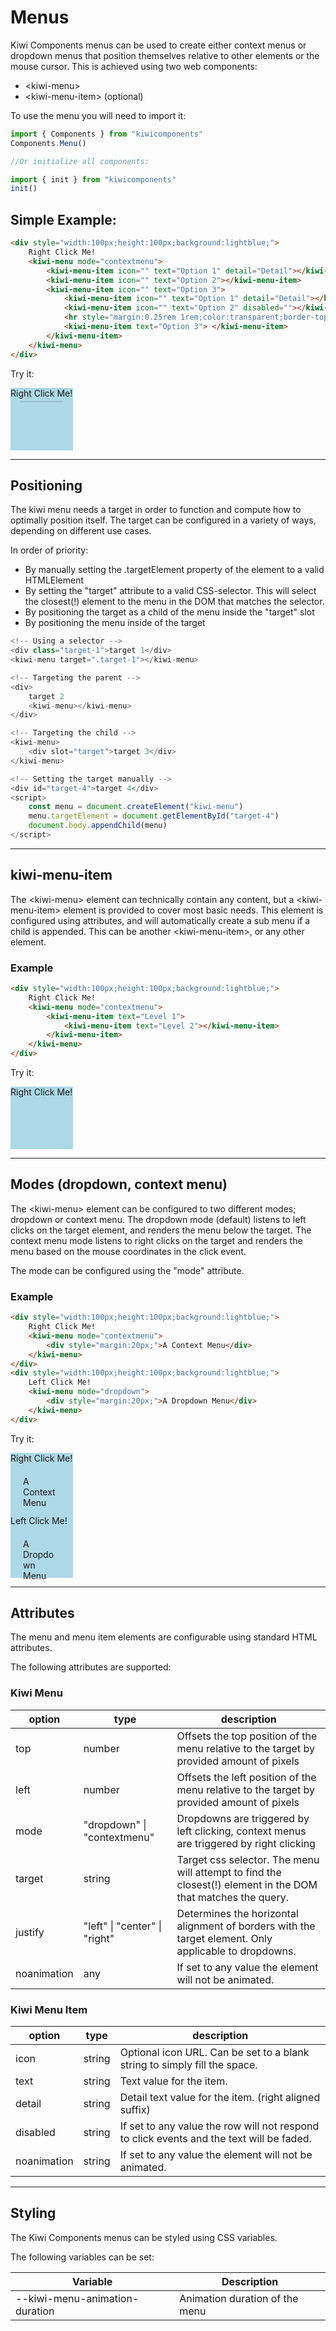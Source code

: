 # Menus

Kiwi Components menus can be used to create either context menus or dropdown menus that position themselves relative to other elements or the mouse cursor. This is achieved using two web components:

-   \<kiwi-menu>
-   \<kiwi-menu-item> (optional)

To use the menu you will need to import it:
```javascript
import { Components } from "kiwicomponents"
Components.Menu()

//Or initialize all components:

import { init } from "kiwicomponents"
init()
```

## Simple Example:

```html
<div style="width:100px;height:100px;background:lightblue;">
	Right Click Me!
	<kiwi-menu mode="contextmenu">
		<kiwi-menu-item icon="" text="Option 1" detail="Detail"></kiwi-menu-item>
		<kiwi-menu-item icon="" text="Option 2"></kiwi-menu-item>
		<kiwi-menu-item icon="" text="Option 3">
			<kiwi-menu-item icon="" text="Option 1" detail="Detail"></kiwi-menu-item>
			<kiwi-menu-item icon="" text="Option 2" disabled=""></kiwi-menu-item>
			<hr style="margin:0.25rem 1rem;color:transparent;border-top:1px solid black;opacity:0.1;" />
			<kiwi-menu-item text="Option 3"> </kiwi-menu-item>
		</kiwi-menu-item>
	</kiwi-menu>
</div>
```

Try it:

<div style="width:100px;height:100px;background:lightblue;-moz-osx-font-smoothing:unset;-webkit-text-size-adjust:unset;">
	Right Click Me!
	<kiwi-menu mode="contextmenu">
		<kiwi-menu-item icon="" text="Option 1" detail="Detail"></kiwi-menu-item>
		<kiwi-menu-item icon="" text="Option 2"></kiwi-menu-item>
		<kiwi-menu-item icon="" text="Option 3">
			<kiwi-menu-item icon="" text="Option 1" detail="Detail"></kiwi-menu-item>
			<kiwi-menu-item icon="" text="Option 2" disabled=""></kiwi-menu-item>
			<hr style="margin:0.25rem 1rem;color:transparent;border-top:1px solid black;opacity:0.1;">
			<kiwi-menu-item text="Option 3"> </kiwi-menu-item>
		</kiwi-menu-item>
	</kiwi-menu>
</div>

---

## Positioning

The kiwi menu needs a target in order to function and compute how to optimally position itself. The target can be configured in a variety of ways, depending on different use cases.

In order of priority:

-   By manually setting the .targetElement property of the element to a valid HTMLElement
-   By setting the "target" attribute to a valid CSS-selector. This will select the closest(!) element to the menu in the DOM that matches the selector.
-   By positioning the target as a child of the menu inside the "target" slot
-   By positioning the menu inside of the target

```javascript
<!-- Using a selector -->
<div class="target-1">target 1</div>
<kiwi-menu target=".target-1"></kiwi-menu>

<!-- Targeting the parent -->
<div>
	target 2
	<kiwi-menu></kiwi-menu>
</div>

<!-- Targeting the child -->
<kiwi-menu>
	<div slot="target">target 3</div>
</kiwi-menu>

<!-- Setting the target manually -->
<div id="target-4">target 4</div>
<script>
	const menu = document.createElement("kiwi-menu")
	menu.targetElement = document.getElementById("target-4")
	document.body.appendChild(menu)
</script>

```

---

## kiwi-menu-item

The \<kiwi-menu> element can technically contain any content, but a \<kiwi-menu-item> element is provided to cover most basic needs. This element is configured using attributes, and will automatically create a sub menu if a child is appended. This can be another \<kiwi-menu-item>, or any other element.

### Example

```html
<div style="width:100px;height:100px;background:lightblue;">
	Right Click Me!
	<kiwi-menu mode="contextmenu">
		<kiwi-menu-item text="Level 1">
			<kiwi-menu-item text="Level 2"></kiwi-menu-item>
		</kiwi-menu-item>
	</kiwi-menu>
</div>
```

Try it:

<div style="width:100px;height:100px;background:lightblue;">
	Right Click Me!
	<kiwi-menu mode="contextmenu">
		<kiwi-menu-item text="Level 1">
			<kiwi-menu-item text="Level 2"></kiwi-menu-item>
		</kiwi-menu-item>
	</kiwi-menu>
</div>

---

## Modes (dropdown, context menu)

The \<kiwi-menu> element can be configured to two different modes; dropdown or context menu. The dropdown mode (default) listens to left clicks on the target element, and renders the menu below the target. The context menu mode listens to right clicks on the target and renders the menu based on the mouse coordinates in the click event.

The mode can be configured using the "mode" attribute.

### Example

```html
<div style="width:100px;height:100px;background:lightblue;">
	Right Click Me!
	<kiwi-menu mode="contextmenu">
		<div style="margin:20px;">A Context Menu</div>
	</kiwi-menu>
</div>
<div style="width:100px;height:100px;background:lightblue;">
	Left Click Me!
	<kiwi-menu mode="dropdown">
		<div style="margin:20px;">A Dropdown Menu</div>
	</kiwi-menu>
</div>
```

Try it:

<div style="width:100px;height:100px;background:lightblue;">
	Right Click Me!
	<kiwi-menu mode="contextmenu">
		<div style="margin:20px;">A Context Menu</div>
	</kiwi-menu>
</div>
<div style="width:100px;height:100px;background:lightblue;">
	Left Click Me!
	<kiwi-menu mode="dropdown">
		<div style="margin:20px;">A Dropdown Menu</div>
	</kiwi-menu>
</div>

---

## Attributes

The menu and menu item elements are configurable using standard HTML attributes.

The following attributes are supported:

### Kiwi Menu

| option      | type                          | description                                                                                                  |
| ----------- | ----------------------------- | ------------------------------------------------------------------------------------------------------------ |
| top         | number                        | Offsets the top position of the menu relative to the target by provided amount of pixels                     |
| left        | number                        | Offsets the left position of the menu relative to the target by provided amount of pixels                    |
| mode        | "dropdown" \| "contextmenu"   | Dropdowns are triggered by left clicking, context menus are triggered by right clicking                      |
| target      | string                        | Target css selector. The menu will attempt to find the closest(!) element in the DOM that matches the query. |
| justify     | "left" \| "center" \| "right" | Determines the horizontal alignment of borders with the target element. Only applicable to dropdowns.        |
| noanimation | any                           | If set to any value the element will not be animated.                                                        |

### Kiwi Menu Item

| option      | type   | description                                                                              |
| ----------- | ------ | ---------------------------------------------------------------------------------------- |
| icon        | string | Optional icon URL. Can be set to a blank string to simply fill the space.                |
| text        | string | Text value for the item.                                                                 |
| detail      | string | Detail text value for the item. (right aligned suffix)                                   |
| disabled    | string | If set to any value the row will not respond to click events and the text will be faded. |
| noanimation | string | If set to any value the element will not be animated.                                    |

---

## Styling

The Kiwi Components menus can be styled using CSS variables.

The following variables can be set:

| Variable                       | Description                    |
| ------------------------------ | ------------------------------ |
| --kiwi-menu-animation-duration | Animation duration of the menu |

